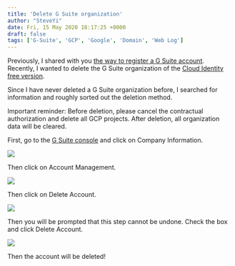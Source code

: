 ```yaml
---
title: 'Delete G Suite organization'
author: "SteveYi"
date: Fri, 15 May 2020 18:17:25 +0000
draft: false
tags: ['G-Suite', 'GCP', 'Google', 'Domain', 'Web Log']
---
```


Previously, I shared with you [the way to register a G Suite account](https://blog.steveyi.net/register-gsuite/). Recently, I wanted to delete the G Suite organization of the [Cloud Identity free version](https://support.google.com/cloudidentity/answer/7319251?hl=en).

Since I have never deleted a G Suite organization before, I searched for information and roughly sorted out the deletion method.

Important reminder: 
Before deletion, please cancel the contractual authorization and delete all GCP projects. 
After deletion, all organization data will be cleared.

First, go to the [G Suite console](https://admin.google.com) and click on Company Information.

![](https://static-a1.steveyi.net/media/blog/2020051515401915.png)

Then click on Account Management.

![](https://static-a1.steveyi.net/media/blog/2020051515404022.png)

Then click on Delete Account.

![](https://static-a1.steveyi.net/media/blog/2020051515411434.png)

Then you will be prompted that this step cannot be undone. 
Check the box and click Delete Account.

![](https://static-a1.steveyi.net/media/blog/2020051515413046.png)

Then the account will be deleted!
